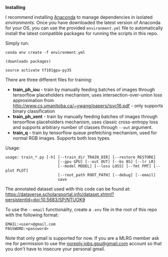 
**Installing**

I recommend installing [Anaconda](https://www.continuum.io/downloads) to manage dependencies in isolated *environments*. Once you have downloaded the latest version of Anaconda for your OS, you can use the provided `environment.yml` file to automatically install the latest compatible packages for running the scripts in this repo.

Simply run:

```
conda env create -f environment.yml

(downloads packages)

source activate tf101gpu-py35
```

There are three different files for training:

* __train_ph_iou__ - train by manually feeding batches of images through tensorflow placeholders mechanism, uses intersection-over-union loss approximation from http://www.cs.umanitoba.ca/~ywang/papers/isvc16.pdf - only supports binary classification
* __train_ph_xent__ - train by manually feeding batches of images through tensorflow placeholders mechanism, uses classic cross-entropy loss and supports arbitrary number of classes through `--out` argument. 
* __train_q__ - train by tensorflow queue prefetching mechanism, used for normal RGB images. Supports both loss types. 

Usage:

```
usage: train_*.py [-h] [--train_dir TRAIN_DIR] [--restore RESTORE]
                       [--gpu GPU] [--out OUT] [--bs BS] [--lr LR]
                       [--model MODEL] [--loss LOSS] [--fmt FMT] [--plot PLOT]
                       [--root_path ROOT_PATH] [--debug] [--email]
                       save
```

The annotated dataset used with this code can be found at: https://dataverse.scholarsportal.info/dataset.xhtml?persistentId=doi:10.5683/SP/NTUOK9

To use the `--email` functionality, create a `.env` file in the root of
this repo with the following format:

```
EMAIL:<user>@gmail.com
PASSWORD:<password>
```

Note that only gmail is supported for now. If you are a MLRG member ask me for permission to use the noreply.jobs.gpu@gmail.com account so that you don't have to insecure your personal gmail. 
